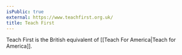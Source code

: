 ```yaml
---
isPublic: true
external: https://www.teachfirst.org.uk/
title: Teach First
---
```


Teach First is the British equivalent of [[Teach For America|Teach for America]].

